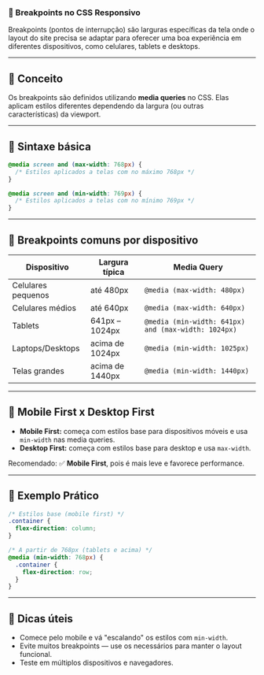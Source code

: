 

### 📱 Breakpoints no CSS Responsivo

Breakpoints (pontos de interrupção) são larguras específicas da tela onde o layout do site precisa se adaptar para oferecer uma boa experiência em diferentes dispositivos, como celulares, tablets e desktops.

---

## 🧩 Conceito

Os breakpoints são definidos utilizando **media queries** no CSS. Elas aplicam estilos diferentes dependendo da largura (ou outras características) da viewport.

---

## 🧪 Sintaxe básica

```css
@media screen and (max-width: 768px) {
  /* Estilos aplicados a telas com no máximo 768px */
}
```

```css
@media screen and (min-width: 769px) {
  /* Estilos aplicados a telas com no mínimo 769px */
}
```

---

## 📐 Breakpoints comuns por dispositivo

| Dispositivo        | Largura típica  | Media Query                                         |
| ------------------ | --------------- | --------------------------------------------------- |
| Celulares pequenos | até 480px       | `@media (max-width: 480px)`                         |
| Celulares médios   | até 640px       | `@media (max-width: 640px)`                         |
| Tablets            | 641px – 1024px  | `@media (min-width: 641px) and (max-width: 1024px)` |
| Laptops/Desktops   | acima de 1024px | `@media (min-width: 1025px)`                        |
| Telas grandes      | acima de 1440px | `@media (min-width: 1440px)`                        |

---

## 🧠 Mobile First x Desktop First

* **Mobile First:** começa com estilos base para dispositivos móveis e usa `min-width` nas media queries.
* **Desktop First:** começa com estilos base para desktop e usa `max-width`.

Recomendado: ✅ **Mobile First**, pois é mais leve e favorece performance.

---

## 🎯 Exemplo Prático

```css
/* Estilos base (mobile first) */
.container {
  flex-direction: column;
}

/* A partir de 768px (tablets e acima) */
@media (min-width: 768px) {
  .container {
    flex-direction: row;
  }
}
```

---

## 📎 Dicas úteis

* Comece pelo mobile e vá "escalando" os estilos com `min-width`.
* Evite muitos breakpoints — use os necessários para manter o layout funcional.
* Teste em múltiplos dispositivos e navegadores.


